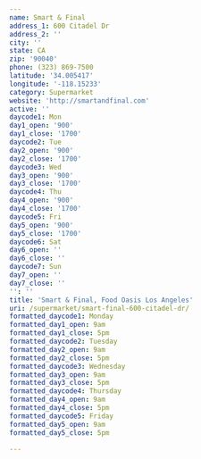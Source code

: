 ```yaml
---
name: Smart & Final
address_1: 600 Citadel Dr
address_2: ''
city: ''
state: CA
zip: '90040'
phone: (323) 869-7500
latitude: '34.005417'
longitude: '-118.15233'
category: Supermarket
website: 'http://smartandfinal.com'
active: ''
daycode1: Mon
day1_open: '900'
day1_close: '1700'
daycode2: Tue
day2_open: '900'
day2_close: '1700'
daycode3: Wed
day3_open: '900'
day3_close: '1700'
daycode4: Thu
day4_open: '900'
day4_close: '1700'
daycode5: Fri
day5_open: '900'
day5_close: '1700'
daycode6: Sat
day6_open: ''
day6_close: ''
daycode7: Sun
day7_open: ''
day7_close: ''
'': ''
title: 'Smart & Final, Food Oasis Los Angeles'
uri: /supermarket/smart-final-600-citadel-dr/
formatted_daycode1: Monday
formatted_day1_open: 9am
formatted_day1_close: 5pm
formatted_daycode2: Tuesday
formatted_day2_open: 9am
formatted_day2_close: 5pm
formatted_daycode3: Wednesday
formatted_day3_open: 9am
formatted_day3_close: 5pm
formatted_daycode4: Thursday
formatted_day4_open: 9am
formatted_day4_close: 5pm
formatted_daycode5: Friday
formatted_day5_open: 9am
formatted_day5_close: 5pm

---
```


